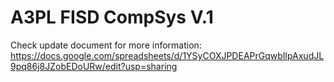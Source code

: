# A3PL FISD CompSys V.1

Check update document for more information: https://docs.google.com/spreadsheets/d/1YSyCOXJPDEAPrGqwbIlpAxudJL9pq86j8JZobEDoURw/edit?usp=sharing
